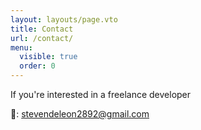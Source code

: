 ```yaml
---
layout: layouts/page.vto
title: Contact
url: /contact/
menu:
  visible: true
  order: 0
---
```


If you're interested in a freelance developer

📧:  <a href="mailto:stevendeleon2892@gmail.com">stevendeleon2892@gmail.com</a>
